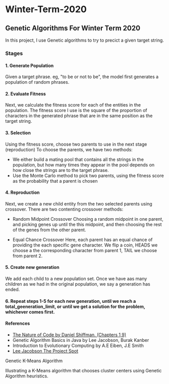 
# Winter-Term-2020
## Genetic Algorithms For Winter Term 2020

In this project, I use Genetic algorithms to try to precict a given target string.

### Stages

  #### 1. Generate Population
Given a target phrase. eg, "to be or not to be", the model first generates a population of random phrases.

  #### 2. Evaluate Fitness
Next, we calculate the fitness score for each of the entities in the population. 
The fitness score I use is the square of the proportion of characters in the generated phrase that are in the same position as the target string.

  #### 3. Selection
Using the fitness score, choose two parents to use in the next stage (reproduction)
To choose the parents, we have two methods:
  - We either build a mating pool that contains all the strings in the population, but how many times they appear in the pool depends on how close the strings are to the target phrase.
  - Use the Monte Carlo method to pick two parents, using the fitness score as the probability that a parent is chosen
  
  #### 4. Reproduction
 Next, we create a new child entity from the two selected parents using crossover.
 There are two contenting crossover methods:
  - Random Midpoint Crossover
  Choosing a random midpoint in one parent, and picking genes up until the this midpoint, and then choosing the rest of the genes from the other parent.
  
  - Equal Chance Crossover
  Here, each parent has an equal chance of providing the each specific gene character. We flip a coin, HEADS we choose a the corresponding character from parent 1, TAIL we choose from parent 2.
 
  #### 5. Create new generation
  We add each child to a new population set. Once we have aas many children as we had in the original population, we say a generation has ended.
  
  #### 6. Repeat steps 1-5 for each new generation, until we reach a total_geeneration_limit, or until we get a solution for the problem, whichever comes first.


#### References
 - [The Nature of Code by Daniel Shiffman. (Chapters 1,9)](https://natureofcode.com/book/)
 - Genetic Algorithm Basics in Java by Lee Jacobson, Burak Kanber
 - Introduction to Evolutionary Computing by A.E Eiben, J.E Smith
 - [Lee Jacobson The Project Spot](http://www.theprojectspot.com/tutorial-post/applying-a-genetic-algorithm-to-the-travelling-salesman-problem/5)

Genetic K-Means Algorithm

Illustrating a K-Means algorithm that chooses cluster centers using Genetic Algorithm heuristics.

